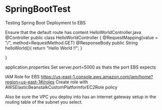 # SpringBootTest
Testing Spring Boot Deployment to EBS

Ensure that the default route has content
HelloWorldController.java
@Controller
public class HelloWorldController {
    @RequestMapping(value = "/", method=RequestMethod.GET)
    @ResponseBody
    public String helloWorld(){
        return "Hello World !!";
    }
    
}


application.properties
Set server.port=5000 as thats the port EBS expects


IAM Role for EBS
https://us-east-1.console.aws.amazon.com/iam/home?region=us-east-1#/roles
Create role with AWSElasticBeanstalkCustomPlatformforEC2Role policy


Also be sure the VPC you deploy into has an internet gateway setup in the routing
table of the subnet you select.